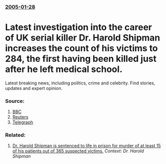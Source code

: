 ### [2005-01-28](/news/2005/01/28/index.md)

#  Latest investigation into the career of UK serial killer Dr. Harold Shipman increases the count of his victims to 284, the first having been killed just after he left medical school. 

Latest breaking news, including politics, crime and celebrity. Find stories, updates and expert opinion.


### Source:

1. [BBC](http://news.bbc.co.uk/1/hi/england/manchester/4212627.stm)
2. [Reuters](http://www.reuters.co.uk/newsArticle.jhtml?type=topNews&storyID=661968)
3. [Telegraph](http://www.telegraph.co.uk/news/main.jhtml?xml=/news/2005/01/28/nship28.xml&sSheet=/portal/2005/01/28/ixportal.html)

### Related:

1. [Dr. Harold Shipman is sentenced to life in prison for murder of at least 15 of his patients out of 365 suspected victims.](/news/2000/01/31/dr-harold-shipman-is-sentenced-to-life-in-prison-for-murder-of-at-least-15-of-his-patients-out-of-365-suspected-victims.md) _Context: Dr. Harold Shipman_
